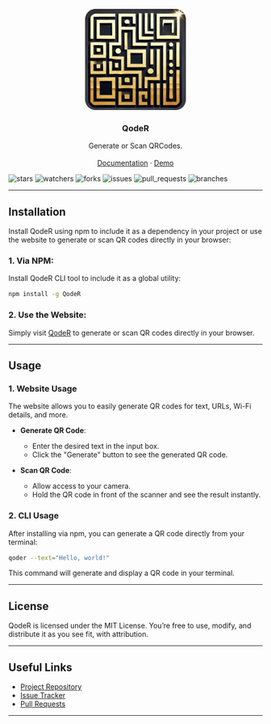<p align="center">
    <a href="https://github.com/dudushy/qoder">
        <img src="./assets/qoder-icon.png" alt="qoder logo" width="200" height="200">
    </a>
</p>

<h3 align="center">QodeR</h3>

<p align="center">
    Generate or Scan QRCodes.
    <br>
    <br>
    <a href="https://dudushy.github.io/qoder">Documentation</a>
    ·
    <a href="https://dudushy.github.io/qoder/demo">Demo</a>
</p>

![stars][stars] ![watchers][watchers] ![forks][forks] ![issues][issues] ![pull_requests][pull_requests] ![branches][branches]

---

## Installation

Install QodeR using npm to include it as a dependency in your project or use the website to generate or scan QR codes directly in your browser:

### 1. Via NPM:

Install QodeR CLI tool to include it as a global utility:

```bash
npm install -g QodeR
```

### 2. Use the Website:

Simply visit [QodeR](https://dudushy.github.io/qoder) to generate or scan QR codes directly in your browser.

---

## Usage

### 1. Website Usage

The website allows you to easily generate QR codes for text, URLs, Wi-Fi details, and more.

- **Generate QR Code**:

  - Enter the desired text in the input box.
  - Click the "Generate" button to see the generated QR code.

- **Scan QR Code**:
  - Allow access to your camera.
  - Hold the QR code in front of the scanner and see the result instantly.

### 2. CLI Usage

After installing via npm, you can generate a QR code directly from your terminal:

```bash
qoder --text="Hello, world!"
```

This command will generate and display a QR code in your terminal.

---

## License

QodeR is licensed under the MIT License. You’re free to use, modify, and distribute it as you see fit, with attribution.

---

## Useful Links

- [Project Repository](https://github.com/dudushy/qoder)
- [Issue Tracker](https://github.com/dudushy/qoder/issues)
- [Pull Requests](https://github.com/dudushy/qoder/pulls)

---

[forks]: https://img.shields.io/github/forks/dudushy/qoder
[stars]: https://img.shields.io/github/stars/dudushy/qoder
[watchers]: https://img.shields.io/github/watchers/dudushy/qoder
[issues]: https://badgen.net/github/issues/dudushy/qoder
[pull_requests]: https://badgen.net/github/prs/dudushy/qoder
[branches]: https://badgen.net/github/branches/dudushy/qoder
